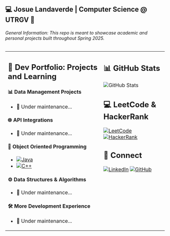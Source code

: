 ## 💻 Josue Landaverde | Computer Science @ UTRGV 🤠 

###### General Information: This repo is meant to showcase academic and personal projects built throughout Spring 2025.

<table>
  <tr>
    <td valign="top" width="60%">
    
## 📕 Dev Portfolio: Projects and Learning

#### 📊 Data Management Projects
- 🐢 Under maintenance...

#### 🌐 API Integrations
- 🐢 Under maintenance...

#### 🧩 Object Oriented Programming
- [![Java](https://img.shields.io/badge/Java_OOP--007396?style=flat-square&logo=java)](https://github.com/jlndvr/Java-REPO)
- [![C++](https://img.shields.io/badge/C++_OOP--00599C?style=flat-square&logo=c%2B%2B)]() 

#### ⚙️ Data Structures & Algorithms 
- 🐢 Under maintenance... 

#### 🛠️ More Development Experience 
- 🐢 Under maintenance...
  
    </td>
    <td valign="top" width="40%">
    
## 📊 GitHub Stats
![GitHub Stats](https://github-readme-stats.vercel.app/api?username=jlndvr&show_icons=true&theme=radical&hide_title=true)

## 💻 LeetCode & HackerRank
[![LeetCode](https://img.shields.io/badge/LeetCode--FFA116?style=for-the-badge&logo=leetcode)](https://github.com/jlndvr/LeetCode)
[![HackerRank](https://img.shields.io/badge/HackerRank--2EC866?style=for-the-badge&logo=hackerrank)](https://github.com/jlndvr/HackerRank)

## 🤝 Connect
[![LinkedIn](https://img.shields.io/badge/LinkedIn--0A66C2?style=for-the-badge&logo=linkedin)](https://linkedin.com/in/jlndvr)
[![GitHub](https://img.shields.io/badge/GitHub--181717?style=for-the-badge&logo=github)](https://github.com/jlndvr)
